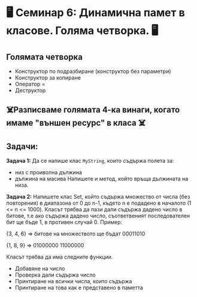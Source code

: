 # 🖥️ Семинар 6: Динамична памет в класове. Голяма четворка. 🖥️

## Голямата четворка
- Конструктор по подразбиране (конструктор без параметри)
- Конструктор за копиране
- Оператор =
- Деструктор

## ☠️Разписваме голямата 4-ка винаги, когато имаме "външен ресурс" в класа ☠️

## Задачи:

**Задача 1:** Да се напише клас `MyString`, които съдържа полета за:
- низ с проиволна дължина
- дължина на масива
Напишете и метод, който връща дължината на низа. 

**Задача 2:**  Напишете клас Set, който съдържа множество от числа (без повторения) в диапазона от 0 до n-1, където n е подадено в началото (1 <= n <= 1000). Класът трябва да пази дали съдържа дадено число в битове, т.е ако съдържа дадено число, съответвеният последователен бит ще бъде 1, в противен случай 0. Пример:

{3, 4, 6} => битове на множеството ще бъдат 00011010

{1, 8, 9} => 01000000 11000000

Класът трябва да има следните функции.

- Добавяне на число
- Проверка дали съдържа число
- Принтиране на всички числа, които съдържа
- Принтиране на това как е представено в паметта